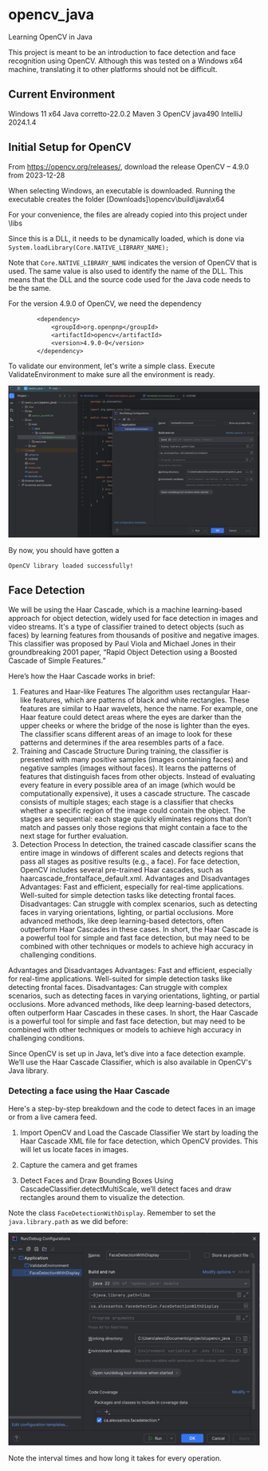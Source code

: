 # opencv_java

Learning OpenCV in Java

This project is meant to be an introduction to face detection and face recognition using OpenCV.
Although this was tested on a Windows x64 machine, translating it to other platforms should not be difficult.

## Current Environment

Windows 11 x64
Java corretto-22.0.2
Maven 3
OpenCV java490
IntelliJ 2024.1.4

## Initial Setup for OpenCV

From https://opencv.org/releases/, download the release OpenCV – 4.9.0 from 2023-12-28

When selecting Windows, an executable is downloaded. Running the executable creates the folder
[Downloads]\opencv\build\java\x64

For your convenience, the files are already copied into this project under \libs

Since this is a DLL, it needs to be dynamically loaded, which is done via
`System.loadLibrary(Core.NATIVE_LIBRARY_NAME);`

Note that `Core.NATIVE_LIBRARY_NAME` indicates the version of OpenCV that is used. The same value
is also used to identify the name of the DLL. This means that the DLL and the source code used
for the Java code needs to be the same.

For the version 4.9.0 of OpenCV, we need the dependency

```
        <dependency>
            <groupId>org.openpnp</groupId>
            <artifactId>opencv</artifactId>
            <version>4.9.0-0</version>
        </dependency>
```

To validate our environment, let's write a simple class. Execute ValidateEnvironment to make sure all the environment
is ready.

![Screenshot ValidateEnvironment.png](/readme_images/Screenshot%20ValidateEnvironment.png)

By now, you should have gotten a
```
OpenCV library loaded successfully!
```

## Face Detection

We will be using the Haar Cascade, which is a machine learning-based approach for object detection, widely used for face detection in images and video streams. It's a type of classifier trained to detect objects (such as faces) by learning features from thousands of positive and negative images. This classifier was proposed by Paul Viola and Michael Jones in their groundbreaking 2001 paper, “Rapid Object Detection using a Boosted Cascade of Simple Features.”

Here’s how the Haar Cascade works in brief:

1. Features and Haar-like Features
   The algorithm uses rectangular Haar-like features, which are patterns of black and white rectangles. These features are similar to Haar wavelets, hence the name.
   For example, one Haar feature could detect areas where the eyes are darker than the upper cheeks or where the bridge of the nose is lighter than the eyes.
   The classifier scans different areas of an image to look for these patterns and determines if the area resembles parts of a face.
2. Training and Cascade Structure
   During training, the classifier is presented with many positive samples (images containing faces) and negative samples (images without faces). It learns the patterns of features that distinguish faces from other objects.
   Instead of evaluating every feature in every possible area of an image (which would be computationally expensive), it uses a cascade structure. The cascade consists of multiple stages; each stage is a classifier that checks whether a specific region of the image could contain the object.
   The stages are sequential: each stage quickly eliminates regions that don’t match and passes only those regions that might contain a face to the next stage for further evaluation.
3. Detection Process
   In detection, the trained cascade classifier scans the entire image in windows of different scales and detects regions that pass all stages as positive results (e.g., a face).
   For face detection, OpenCV includes several pre-trained Haar cascades, such as haarcascade_frontalface_default.xml.
   Advantages and Disadvantages
   Advantages: Fast and efficient, especially for real-time applications. Well-suited for simple detection tasks like detecting frontal faces.
   Disadvantages: Can struggle with complex scenarios, such as detecting faces in varying orientations, lighting, or partial occlusions. More advanced methods, like deep learning-based detectors, often outperform Haar Cascades in these cases.
   In short, the Haar Cascade is a powerful tool for simple and fast face detection, but may need to be combined with other techniques or models to achieve high accuracy in challenging conditions.

Advantages and Disadvantages
Advantages: Fast and efficient, especially for real-time applications. Well-suited for simple detection tasks like detecting frontal faces.
Disadvantages: Can struggle with complex scenarios, such as detecting faces in varying orientations, lighting, or partial occlusions. More advanced methods, like deep learning-based detectors, often outperform Haar Cascades in these cases.
In short, the Haar Cascade is a powerful tool for simple and fast face detection, but may need to be combined with other techniques or models to achieve high accuracy in challenging conditions.

Since OpenCV is set up in Java, let’s dive into a face detection example. We’ll use the Haar Cascade Classifier, which is also available in OpenCV's Java library.

### Detecting a face using the Haar Cascade

Here's a step-by-step breakdown and the code to detect faces in an image or from a live camera feed.

1. Import OpenCV and Load the Cascade Classifier
   We start by loading the Haar Cascade XML file for face detection, which OpenCV provides. This will let us locate faces in images.

2. Capture the camera and get frames

3. Detect Faces and Draw Bounding Boxes
   Using CascadeClassifier.detectMultiScale, we’ll detect faces and draw rectangles around them to visualize the detection.


Note the class `FaceDetectionWithDisplay`. Remember to set the `java.library.path` as we did before:

![Screenshot FaceDetectionWithDisplay.png](/readme_images/Screenshot%20FaceDetectionWithDisplay.png)

Note the interval times and how long it takes for every operation.


